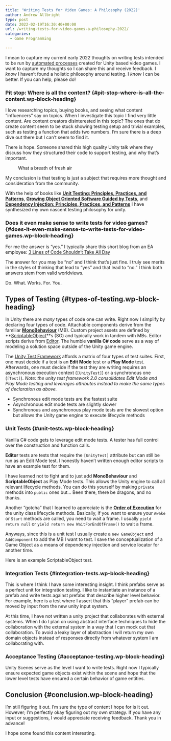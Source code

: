 ```yaml
---
title: 'Writing Tests for Video Games: A Philosophy (2022)'
author: Andrew Allbright
type: post
date: 2022-02-19T16:30:40+00:00
url: /writing-tests-for-video-games-a-philosophy-2022/
categories:
  - Game Programming

---
```

I mean to capture my current early 2022 thoughts on writing tests intended to be run by <a href="https://game.ci/docs" target="_blank" rel="noreferrer noopener">automated processes</a> created for Unity based video games. I want to capture my thoughts so I can share this and receive feedback. I _know_ I haven&#8217;t found a holistic philosophy around testing. I _know_ I can be better. If you can help, please do!

### Pit stop: Where is all the content? {#pit-stop-where-is-all-the-content.wp-block-heading}

I love researching topics, buying books, and seeing what content &#8220;influencers&#8221; say on topics. When I investigate this topic I find very little content. Are content creators disinterested in this topic? The ones that do create content seem to be stuck showing testing setup and trivial examples, such as testing a function that adds two numbers. I&#8217;m sure there is a deep dive out there but I can&#8217;t seem to find it.

There is hope. Someone shared this high quality Unity talk where they discuss how they structured their code to support testing, and why that&#8217;s important.<figure class="wp-block-embed is-type-video is-provider-youtube wp-block-embed-youtube wp-embed-aspect-16-9 wp-has-aspect-ratio">

<div class="wp-block-embed__wrapper">
</div><figcaption>What a breath of fresh air</figcaption></figure> 

My conclusion is that testing is just a subject that requires more thought and consideration from the community.

With the help of books like **<a rel="noreferrer noopener" href="https://amzn.to/3I5QzsC" target="_blank">Unit Testing: Principles, Practices, and Patterns</a>**, **<a rel="noreferrer noopener" href="https://amzn.to/34NTmbM" target="_blank">Growing Object Oriented Software Guided by Tests</a>**, and **<a rel="noreferrer noopener" href="https://amzn.to/3s0kFrP" target="_blank">Dependency Injection: Principles, Practices, and Patterns</a>** I have synthesized my own nascent testing philosophy for unity.

### Does it even make sense to write tests for video games? {#does-it-even-make-sense-to-write-tests-for-video-games.wp-block-heading}

For me the answer is &#8220;yes.&#8221; I typically share this short blog from an EA employee: <a rel="noreferrer noopener" href="https://devtails.xyz/3-lines-of-code-shouldnt-take-all-day" target="_blank">3 Lines of Code Shouldn&#8217;t Take All Day</a>

The answer for you may be &#8220;no&#8221; and I think that&#8217;s just fine. I truly see merits in the styles of thinking that lead to &#8220;yes&#8221; and that lead to &#8220;no.&#8221; I think both answers stem from valid worldviews.

Do. What. Works. For. You.

## Types of Testing {#types-of-testing.wp-block-heading}

In Unity there are _many_ types of code one can write. Right now I simplify by declaring four types of code. Attachable components derive from the familiar **<a rel="noreferrer noopener" href="https://docs.unity3d.com/ScriptReference/MonoBehaviour.html" target="_blank">MonoBehaviour</a>** (MB). Custom project assets are defined by **<a rel="noreferrer noopener" href="https://docs.unity3d.com/Manual/class-ScriptableObject.html" target="_blank">ScriptableObject</a>**s (SO) and typically work in tandem with MBs. Editor scripts derive from <a rel="noreferrer noopener" href="https://docs.unity3d.com/ScriptReference/Editor.html" target="_blank">Editor</a>. The humble **vanilla C# code** serve as a way of modeling a solution space outside of the Unity game engine.

The <a rel="noreferrer noopener" href="https://docs.unity3d.com/Packages/com.unity.test-framework@1.1/manual/index.html" target="_blank">Unity Test Framework</a> affords a matrix of four types of test suites. First, one must decide if a test is an **Edit Mode** test or a **Play Mode** test. Afterwards, one must decide if the test they are writing requires an asynchronous execution context (`[UnityTest]`) or a synchronous one (`[Test]`). _Note: the unity test framework 2.0 consolidates Edit Mode and Play Mode testing and leverages attributes instead to make the same types of declaration as above._

<ul class="wp-block-list">
  <li>
    Synchronous edit mode tests are the fastest suite
  </li>
  <li>
    Asynchronous edit mode tests are slightly slower
  </li>
  <li>
    Synchronous and asynchronous play mode tests are the slowest option but allows the Unity game engine to execute lifecycle methods
  </li>
</ul>

### Unit Tests {#unit-tests.wp-block-heading}

Vanilla C# code gets to leverage edit mode tests. A tester has full control over the construction and function calls.

**Editor** tests are tests that require the `[UnityTest]` attribute but can still be run as an Edit Mode test. I honestly haven&#8217;t written enough editor scripts to have an example test for them.

I have learned not to fight and to just add **MonoBehaviour** and **ScriptableObject** as Play Mode tests. This allows the Unity engine to call all relevant lifecycle methods. You can do this yourself by making `private` methods into `public` ones but&#8230; Been there, there be dragons, and no thanks.

Another &#8220;gotcha&#8221; that I learned to appreciate is the **<a rel="noreferrer noopener" href="https://docs.unity3d.com/Manual/ExecutionOrder.html" target="_blank">Order of Execution</a>** for the unity class lifecycle methods. Basically, if you want to ensure your `Awake` or `Start` methods are called, you need to wait a frame. I usually `yield return null` or `yield return new WaitForEndOfFrame()` to wait a frame.

Anyways, since this is a unit test I usually create a `new GameObject` and `AddComponent` to add the MB I want to test. I save the conceptualization of a Game Object as a means of dependency injection and service locator for another time.

Here is an example ScriptableObject test.

### Integration Tests {#integration-tests.wp-block-heading}

This is where I think I have some interesting insight. I think prefabs serve as a perfect unit for integration testing. I like to instantiate an instance of a prefab and write tests against prefabs that describe higher level behavior. For example, here is a test where I assert that this &#8220;player&#8221; prefab can be moved by input from the new unity input system.

At this time, I have not written a unity project that collaborates with external systems. When I do I plan on using abstract interface techniques to hide the collaboration with the external system in a way that I can mock out that collaboration. To avoid a leaky layer of abstraction I will return my own domain objects instead of responses directly from whatever system I am collaborating with.

### Acceptance Testing {#acceptance-testing.wp-block-heading}

Unity Scenes serve as the level I want to write tests. Right now I typically ensure expected game objects exist within the scene and hope that the lower level tests have ensured a certain behavior of game entities.

## Conclusion {#conclusion.wp-block-heading}

I&#8217;m still figuring it out. I&#8217;m sure the type of content I hope for is it out. However; I&#8217;m perfectly okay figuring out my own strategy. If you have any input or suggestions, I would appreciate receiving feedback. Thank you in advance!

I hope some found this content interesting.